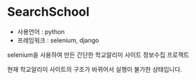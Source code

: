 # SearchSchool

- 사용언어 : python
- 프레임워크 : selenium, django

selenium을 사용하여 만든 간단한 학교알리미 사이트 정보수집 프로젝트

현재 학교알리미 사이트의 구조가 바뀌어서 실행이 불가한 상태입니다.

